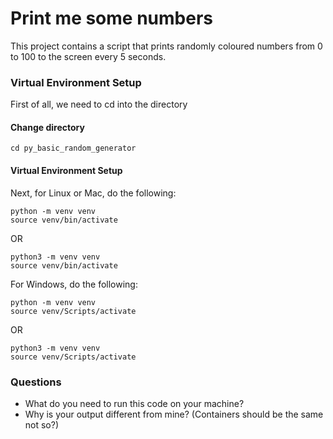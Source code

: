 # Print me some numbers

This project contains a script that prints randomly coloured numbers from 0 to 100 to the screen every 5 seconds.

### Virtual Environment Setup
First of all, we need to cd into the directory


#### Change directory
```shell
cd py_basic_random_generator
```

#### Virtual Environment Setup

Next, for Linux or Mac, do the following:

```shell
python -m venv venv
source venv/bin/activate
```

OR

```shell
python3 -m venv venv
source venv/bin/activate
```

For Windows, do the following:

```shell
python -m venv venv
source venv/Scripts/activate
```
OR

```shell
python3 -m venv venv
source venv/Scripts/activate
```

### Questions
- What do you need to run this code on your machine?
- Why is your output different from mine? (Containers should be the same not so?)
